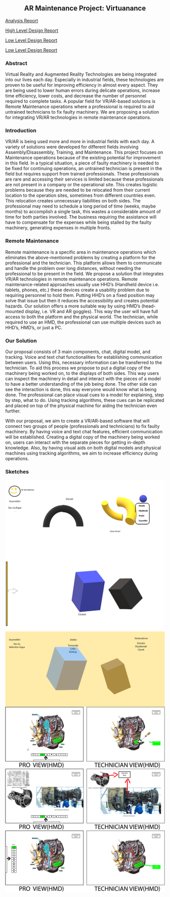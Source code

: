 ## <center>AR Maintenance Project: Virtuanance</center>
<a href="Virtuanance_-_Analysis_Report.pdf">Analysis Report</a>

<a href="HighLevelDesign_Report_Virtuanance.pdf">High Level Design Report</a>

<a href="Low Level Design Report.pdf">Low Level Design Report</a>

<a href="Virtuanance_Test_Plan.pdf">Low Level Design Report</a>
### Abstract

Virtual Reality and Augmented Reality Technologies are being integrated into our lives each day. Especially in industrial fields, these technologies are proven to be useful for improving efficiency in almost every aspect. They are being used to lower human errors during delicate operations, increase time efficiency, lower costs, and decrease the number of personnel required to complete tasks. A popular field for VR/AR-based solutions is Remote Maintenance operations where a professional is required to aid untrained technicians to fix faulty machinery. We are proposing a solution for integrating VR/AR technologies in remote maintenance operations.

### Introduction

VR/AR is being used more and more in industrial fields with each day. A variety of solutions were developed for different fields involving Assembly/Disassembly, Training, and Maintenance. This project focuses on Maintenance operations because of the existing potential for improvement in this field. In a typical situation, a piece of faulty machinery is needed to be fixed for continuing operations, an untrained technician is present in the field but requires support from trained professionals. These professionals are rare and accessing their services is limited because these professionals are not present in a company or the operational site. This creates logistic problems because they are needed to be relocated from their current location to the operation sites, sometimes from different countries even. This relocation creates unnecessary liabilities on both sides. The professional may need to schedule a long period of time (weeks, maybe months) to accomplish a single task, this wastes a considerable amount of time for both parties involved. The business requiring the assistance will have to compensate for the expenses while being stalled by the faulty machinery, generating expenses in multiple fronts. 

### Remote Maintenance

Remote maintenance is a specific area in maintenance operations which eliminates the above-mentioned problems by creating a platform for the professional and the technician. This platform allows them to communicate and handle the problem over long distances, without needing the professional to be present in the field. We propose a solution that integrates VR/AR technologies in remote maintenance operations. Remote maintenance-related approaches usually use HHD’s (Handheld device i.e. tablets, phones, etc.) these devices create a usability problem due to requiring personnel to hold them. Putting HHD’s on a fixed position may solve that issue but then it reduces the accessibility and creates potential hazards. Our solution offers a more suitable way by using HMD’s (head-mounted display, i.e. VR and AR goggles). This way the user will have full access to both the platform and the physical world. The technician, while required to use an HMD, the professional can use multiple devices such as HHD’s, HMD’s, or just a PC.

### Our Solution

Our proposal consists of 3 main components, chat, digital model, and tracking. Voice and text chat functionalities for establishing communication between users. Using this, necessary information can be transferred to the technician. To aid this process we propose to put a digital copy of the machinery being worked on, to the displays of both sides. This way users can inspect the machinery in detail and interact with the pieces of a model to have a better understanding of the job being done. The other side can see the interaction is done, this way everyone would know what is being done. The professional can place visual cues to a model for explaining, step by step, what to do. Using tracking algorithms, these cues can be replicated and placed on top of the physical machine for aiding the technician even further.

With our proposal, we aim to create a VR/AR-based software that will connect two groups of people (professionals and technicians) to fix faulty machinery. By having voice and text chat features, efficient communication will be established. Creating a digital copy of the machinery being worked on, users can interact with the separate pieces for getting in-depth knowledge. Also, by having visual aids on both digital models and physical machines using tracking algorithms, we aim to increase efficiency during operations.

### Sketches

<img src="https://github.com/Virtuanance/Virtuanance.com/blob/main/1.png?raw=true" style="display: block; margin: auto;" />
<img src="https://github.com/Virtuanance/Virtuanance.com/blob/main/2.png?raw=true" style="display: block; margin: auto;" />
<img src="https://github.com/Virtuanance/Virtuanance.com/blob/main/3.png?raw=true" style="display: block; margin: auto;" />
<img src="https://github.com/Virtuanance/Virtuanance.com/blob/main/4.png?raw=true" style="display: block; margin: auto;" />
<img src="https://github.com/Virtuanance/Virtuanance.com/blob/main/5.png?raw=true" style="display: block; margin: auto;" />
<img src="https://github.com/Virtuanance/Virtuanance.com/blob/main/6.png?raw=true" style="display: block; margin: auto;" />
